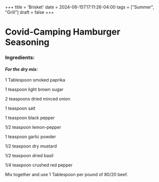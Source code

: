 +++
title = 'Brisket'
date = 2024-06-15T17:11:26-04:00
tags = ["Summer", "Grill"]
draft = false
+++
# Covid-Camping Hamburger Seasoning

### **Ingredients:**

#### _For the dry mix:_

1 Tablespoon smoked paprika

1 teaspoon light brown sugar

2 teaspoons dried minced onion

1 teaspoon salt

1 teaspoon black pepper

1/2 teaspoon lemon-pepper 

1 teaspoon garlic powder

1/2 teaspoon dry mustard

1/2 teaspoon dried basil

1/4 teaspoon crushed red pepper

Mix together and use 1 Tablespoon per pound of 80/20 beef. 
